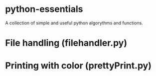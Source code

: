 # python-essentials

A collection of simple and useful python algorythms and functions.

# File handling (filehandler.py)

# Printing with color (prettyPrint.py)

